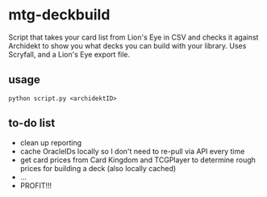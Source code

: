 # mtg-deckbuild
Script that takes your card list from Lion's Eye in CSV and checks it against Archidekt to show you what decks you can build with your library.  Uses Scryfall, and a Lion's Eye export file.

## usage
`python script.py <archidektID>`

## to-do list
* clean up reporting
* cache OracleIDs locally so I don't need to re-pull via API every time
* get card prices from Card Kingdom and TCGPlayer to determine rough prices for building a deck (also locally cached)
* ...
* PROFIT!!!